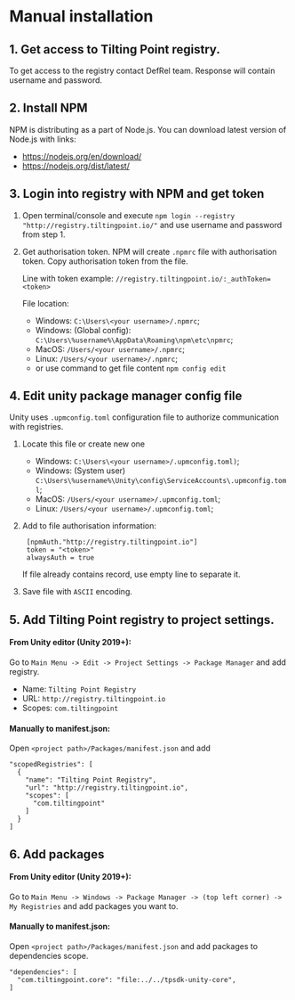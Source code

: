 # Manual installation


## 1. Get access to Tilting Point registry.
To get access to the registry contact DefRel team. Response will contain username and password.


## 2. Install NPM
NPM is distributing as a part of Node.js. You can download latest version of Node.js with links:
* https://nodejs.org/en/download/
* https://nodejs.org/dist/latest/


## 3. Login into registry with NPM and get token

1) Open terminal/console and execute `npm login --registry "http://registry.tiltingpoint.io/"` and use username and password from step 1.
   

2) Get authorisation token. NPM will create `.npmrc` file with authorisation token. Copy authorisation token from the file.
   
    Line with token example: `//registry.tiltingpoint.io/:_authToken=<token>`

    File location:
    * Windows: `C:\Users\<your username>/.npmrc`;
    * Windows: (Global config): `C:\Users\%username%\AppData\Roaming\npm\etc\npmrc`;
    * MacOS: `/Users/<your username>/.npmrc`;
    * Linux: `/Users/<your username>/.npmrc`;
    * or use command to get file content `npm config edit`


## 4. Edit unity package manager config file

Unity uses `.upmconfig.toml` configuration file to authorize communication with registries.

1) Locate this file or create new one
    * Windows: `C:\Users\<your username>/.upmconfig.toml)`;
    * Windows: (System user) `C:\Users\%username%\Unity\config\ServiceAccounts\.upmconfig.toml`;
    * MacOS: `/Users/<your username>/.upmconfig.toml`;
    * Linux: `/Users/<your username>/.upmconfig.toml`;
    

2) Add to file authorisation information:
   
        [npmAuth."http://registry.tiltingpoint.io"]
        token = "<token>"
        alwaysAuth = true

    If file already contains record, use empty line to separate it.


3) Save file with `ASCII` encoding.


## 5. Add Tilting Point registry to project settings.


#### From Unity editor (Unity 2019+):
Go to `Main Menu -> Edit -> Project Settings -> Package Manager` and add registry.

* Name: `Tilting Point Registry`
* URL: `http://registry.tiltingpoint.io`
* Scopes: `com.tiltingpoint`


#### Manually to manifest.json:
Open `<project path>/Packages/manifest.json` and add

    "scopedRegistries": [
      {
        "name": "Tilting Point Registry",
        "url": "http://registry.tiltingpoint.io",
        "scopes": [
          "com.tiltingpoint"
        ]
      }
    ]

## 6. Add packages
#### From Unity editor (Unity 2019+):
Go to `Main Menu -> Windows -> Package Manager -> (top left corner) -> My Registries` and add packages you want to.

#### Manually to manifest.json:
Open `<project path>/Packages/manifest.json` and add packages to dependencies scope.

    "dependencies": [
      "com.tiltingpoint.core": "file:../../tpsdk-unity-core",
    ]